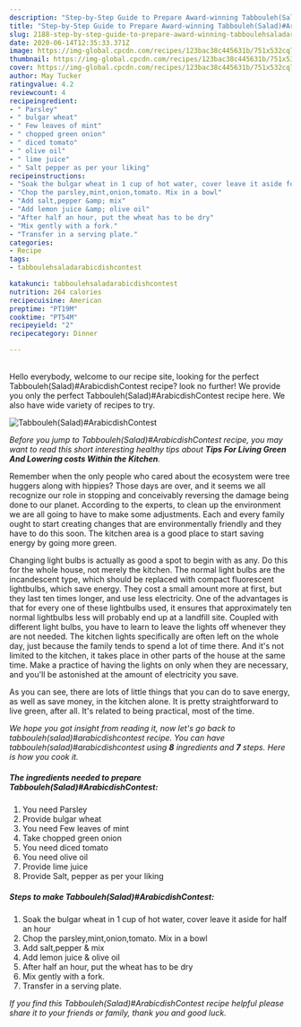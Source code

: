 ```yaml
---
description: "Step-by-Step Guide to Prepare Award-winning Tabbouleh(Salad)#ArabicdishContest"
title: "Step-by-Step Guide to Prepare Award-winning Tabbouleh(Salad)#ArabicdishContest"
slug: 2188-step-by-step-guide-to-prepare-award-winning-tabboulehsaladarabicdishcontest
date: 2020-06-14T12:35:33.371Z
image: https://img-global.cpcdn.com/recipes/123bac38c445631b/751x532cq70/tabboulehsaladarabicdishcontest-recipe-main-photo.jpg
thumbnail: https://img-global.cpcdn.com/recipes/123bac38c445631b/751x532cq70/tabboulehsaladarabicdishcontest-recipe-main-photo.jpg
cover: https://img-global.cpcdn.com/recipes/123bac38c445631b/751x532cq70/tabboulehsaladarabicdishcontest-recipe-main-photo.jpg
author: May Tucker
ratingvalue: 4.2
reviewcount: 4
recipeingredient:
- " Parsley"
- " bulgar wheat"
- " Few leaves of mint"
- " chopped green onion"
- " diced tomato"
- " olive oil"
- " lime juice"
- " Salt pepper as per your liking"
recipeinstructions:
- "Soak the bulgar wheat in 1 cup of hot water, cover leave it aside for half an hour"
- "Chop the parsley,mint,onion,tomato. Mix in a bowl"
- "Add salt,pepper &amp; mix"
- "Add lemon juice &amp; olive oil"
- "After half an hour, put the wheat has to be dry"
- "Mix gently with a fork."
- "Transfer in a serving plate."
categories:
- Recipe
tags:
- tabboulehsaladarabicdishcontest

katakunci: tabboulehsaladarabicdishcontest 
nutrition: 264 calories
recipecuisine: American
preptime: "PT19M"
cooktime: "PT54M"
recipeyield: "2"
recipecategory: Dinner

---
```

<br>
Hello everybody, welcome to our recipe site, looking for the perfect Tabbouleh(Salad)#ArabicdishContest recipe? look no further! We provide you only the perfect Tabbouleh(Salad)#ArabicdishContest recipe here. We also have wide variety of recipes to try.
<br>


![Tabbouleh(Salad)#ArabicdishContest](https://img-global.cpcdn.com/recipes/123bac38c445631b/751x532cq70/tabboulehsaladarabicdishcontest-recipe-main-photo.jpg)

<i>Before you jump to Tabbouleh(Salad)#ArabicdishContest recipe, you may want to read this short interesting healthy tips about 
<strong>Tips For Living Green And Lowering costs Within the Kitchen</strong>.</i>
</br>

Remember when the only people who cared about the ecosystem were tree huggers along with hippies? Those days are over, and it seems we all recognize our role in stopping and conceivably reversing the damage being done to our planet. According to the experts, to clean up the environment we are all going to have to make some adjustments. Each and every family ought to start creating changes that are environmentally friendly and they have to do this soon. The kitchen area is a good place to start saving energy by going more green.

Changing light bulbs is actually as good a spot to begin with as any. Do this for the whole house, not merely the kitchen. The normal light bulbs are the incandescent type, which should be replaced with compact fluorescent lightbulbs, which save energy. They cost a small amount more at first, but they last ten times longer, and use less electricity. One of the advantages is that for every one of these lightbulbs used, it ensures that approximately ten normal lightbulbs less will probably end up at a landfill site. Coupled with different light bulbs, you have to learn to leave the lights off whenever they are not needed. The kitchen lights specifically are often left on the whole day, just because the family tends to spend a lot of time there. And it's not limited to the kitchen, it takes place in other parts of the house at the same time. Make a practice of having the lights on only when they are necessary, and you'll be astonished at the amount of electricity you save.

As you can see, there are lots of little things that you can do to save energy, as well as save money, in the kitchen alone. It is pretty straightforward to live green, after all. It's related to being practical, most of the time.


<i>We hope you got insight from reading it, now let's go back to tabbouleh(salad)#arabicdishcontest recipe. You can have tabbouleh(salad)#arabicdishcontest using <strong>8</strong> ingredients and <strong>7</strong> steps. Here is how you cook it.
</i>

##### The ingredients needed to prepare Tabbouleh(Salad)#ArabicdishContest:

1. You need  Parsley
1. Provide  bulgar wheat
1. You need  Few leaves of mint
1. Take  chopped green onion
1. You need  diced tomato
1. You need  olive oil
1. Provide  lime juice
1. Provide  Salt, pepper as per your liking


##### Steps to make Tabbouleh(Salad)#ArabicdishContest:

1. Soak the bulgar wheat in 1 cup of hot water, cover leave it aside for half an hour
1. Chop the parsley,mint,onion,tomato. Mix in a bowl
1. Add salt,pepper &amp; mix
1. Add lemon juice &amp; olive oil
1. After half an hour, put the wheat has to be dry
1. Mix gently with a fork.
1. Transfer in a serving plate.


<i>If you find this Tabbouleh(Salad)#ArabicdishContest recipe helpful please share it to your friends or family, thank you and good luck.</i>
